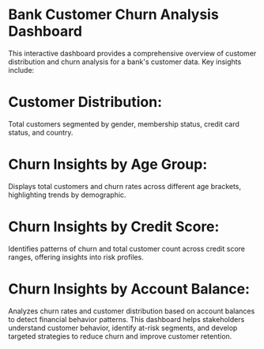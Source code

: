 # Bank Customer Churn Analysis Dashboard

This interactive dashboard provides a comprehensive overview of customer distribution and churn analysis for a bank's customer data. Key insights include:

# Customer Distribution: 
Total customers segmented by gender, membership status, credit card status, and country.
# Churn Insights by Age Group: 
Displays total customers and churn rates across different age brackets, highlighting trends by demographic.
# Churn Insights by Credit Score: 
Identifies patterns of churn and total customer count across credit score ranges, offering insights into risk profiles.
# Churn Insights by Account Balance: 
Analyzes churn rates and customer distribution based on account balances to detect financial behavior patterns.
This dashboard helps stakeholders understand customer behavior, identify at-risk segments, and develop targeted strategies to reduce churn and improve customer retention.
